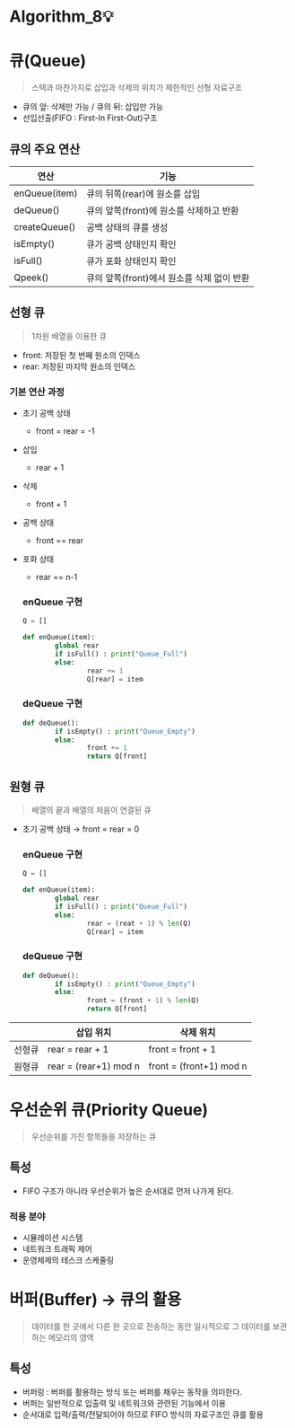 # Algorithm_8💡

# 큐(Queue)

> 스택과 마찬가지로 삽입과 삭제의 위치가 제한적인 선형 자료구조
> 
- 큐의 앞: 삭제만 가능 / 큐의 뒤: 삽입만 가능
- 선입선출(FIFO : First-In First-Out)구조

## 큐의 주요 연산

| 연산 | 기능 |
| --- | --- |
| enQueue(item) | 큐의 뒤쪽(rear)에 원소를 삽입 |
| deQueue() | 큐의 앞쪽(front)에 원소를 삭제하고 반환 |
| createQueue() | 공백 상태의 큐를 생성 |
| isEmpty() | 큐가 공백 상태인지 확인 |
| isFull() | 큐가 포화 상태인지 확인 |
| Qpeek() | 큐의 앞쪽(front)에서 원소를 삭제 없이 반환 |

## 선형 큐

> 1차원 배열을 이용한 큐
> 
- front: 저장된 첫 번째 원소의 인덱스
- rear: 저장된 마지막 원소의 인덱스

### 기본 연산 과정

- 초기 공백 상태
    - front = rear = -1
- 삽입
    - rear + 1
- 삭제
    - front + 1
- 공백 상태
    - front == rear
- 포화 상태
    - rear == n-1
    
    ### enQueue 구현
    
    ```python
    Q = []
    
    def enQueue(item):
    		global rear
    		if isFull() : print("Queue_Full")
    		else:
    				rear += 1
    				Q[rear] = item
    ```
    
    ### deQueue 구현
    
    ```python
    def deQueue():
    		if isEmpty() : print("Queue_Empty")
    		else:
    				front += 1
    				return Q[front] 
    ```
    

## 원형 큐

> 배열의 끝과 배열의 처음이 연결된 큐
> 
- 초기 공백 상태 → front = rear = 0
    
    ### enQueue 구현
    
    ```python
    Q = []
    
    def enQueue(item):
    		global rear
    		if isFull() : print("Queue_Full")
    		else:
    				rear = (reat + 1) % len(Q)
    				Q[rear] = item
    ```
    
    ### deQueue 구현
    
    ```python
    def deQueue():
    		if isEmpty() : print("Queue_Empty")
    		else:
    				front = (front + 1) % len(Q)
    				return Q[front] 
    ```
    

|  | 삽입 위치 | 삭제 위치 |
| --- | --- | --- |
| 선형큐 | rear = rear + 1 | front = front + 1 |
| 원형큐 | rear = (rear+1) mod n | front = (front+1) mod n |

# 우선순위 큐(Priority Queue)

> 우선순위를 가진 항목들을 저장하는 큐
> 

## 특성

- FIFO 구조가 아니라 우선순위가 높은 순서대로 먼저 나가게 된다.

### 적용 분야

- 시뮬레이션 시스템
- 네트워크 트래픽 제어
- 운영체제의 테스크 스케줄링

# 버퍼(Buffer) → 큐의 활용

> 데이터를 한 곳에서 다른 한 곳으로 전송하는 동안 일시적으로 그 데이터를 보관하는 메모리의 영역
> 

## 특성

- 버퍼링 : 버퍼를 활용하는 방식 또는 버퍼를 채우는 동작을 의미한다.
- 버퍼는 일반적으로 입출력 및 네트워크와 관련된 기능에서 이용
- 순서대로 입력/출력/전달되어야 하므로 FIFO 방식의 자료구조인 큐를 활용